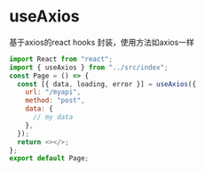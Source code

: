 # useAxios

基于axios的react hooks 封装，使用方法如axios一样

```javascript
import React from "react";
import { useAxios } from "../src/index";
const Page = () => {
  const [{ data, loading, error }] = useAxios({
    url: "/myapi",
    method: "post",
    data: {
      // my data
    },
  });
  return <></>;
};
export default Page;
```
